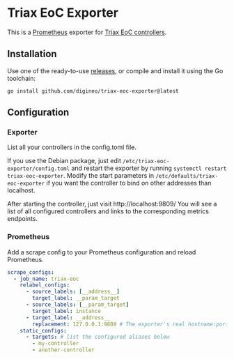 Triax EoC Exporter
==================

This is a [Prometheus](https://prometheus.io/) exporter for
[Triax EoC controllers](https://www.triax.com/products/ethernet-over-coax).

## Installation

Use one of the ready-to-use [releases](https://github.com/digineo/triax-eoc-exporter/releases), or compile and install it using the Go toolchain:

    go install github.com/digineo/triax-eoc-exporter@latest

## Configuration

### Exporter

List all your controllers in the config.toml file.

If you use the Debian package, just edit `/etc/triax-eoc-exporter/config.toml` and restart the exporter by running `systemctl restart triax-eoc-exporter`.
Modify the start parameters in `/etc/defaults/triax-eoc-exporter` if you want the controller to bind on other addresses than localhost.


After starting the controller, just visit http://localhost:9809/
You will see a list of all configured controllers and links to the corresponding metrics endpoints.

### Prometheus

Add a scrape config to your Prometheus configuration and reload Prometheus.

```yaml
scrape_configs:
  - job_name: triax-eoc
    relabel_configs:
      - source_labels: [__address__]
        target_label: __param_target
      - source_labels: [__param_target]
        target_label: instance
      - target_label: __address__
        replacement: 127.0.0.1:9809 # The exporter's real hostname:port
    static_configs:
      - targets: # list the configured aliases below
        - my-controller
        - another-controller
```
